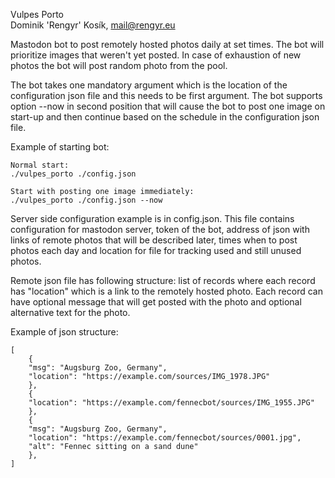 Vulpes Porto\
Dominik 'Rengyr' Kosík, <mail@rengyr.eu>

Mastodon bot to post remotely hosted photos daily at set times. The bot will prioritize images that weren't yet posted. In case of exhaustion of new photos the bot will post random photo from the pool.

The bot takes one mandatory argument which is the location of the configuration json file and this needs to be first argument. The bot supports option --now in second position that will cause the bot to post one image on start-up and then continue based on the schedule in the configuration json file.

Example of starting bot:
```
Normal start:
./vulpes_porto ./config.json

Start with posting one image immediately:
./vulpes_porto ./config.json --now
```

Server side configuration example is in config.json. This file contains configuration for mastodon server, token of the bot, address of json with links of remote photos that will be described later, times when to post photos each day and location for file for tracking used and still unused photos.

Remote json file has following structure: list of records where each record has "location" which is a link to the remotely hosted photo. Each record can have optional message that will get posted with the photo and optional alternative text for the photo.

Example of json structure:
```
[
    {
	"msg": "Augsburg Zoo, Germany",
	"location": "https://example.com/sources/IMG_1978.JPG"
    },
    {
	"location": "https://example.com/fennecbot/sources/IMG_1955.JPG"
    },
    {
	"msg": "Augsburg Zoo, Germany",
	"location": "https://example.com/fennecbot/sources/0001.jpg",
	"alt": "Fennec sitting on a sand dune"
    },
]
```